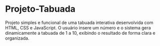 # Projeto-Tabuada
Projeto simples e funcional de uma tabuada interativa desenvolvida com HTML, CSS e JavaScript. O usuário insere um número e o sistema gera dinamicamente a tabuada de 1 a 10, exibindo o resultado de forma clara e organizada.
